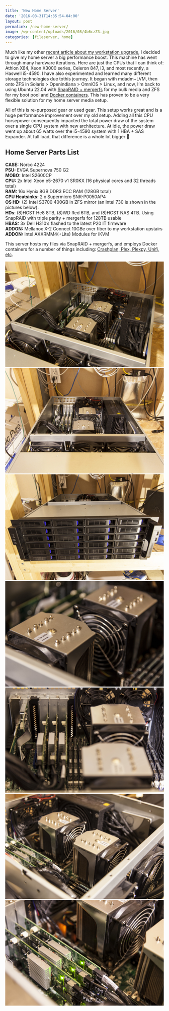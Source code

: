```yaml
---
title: 'New Home Server'
date: '2016-08-31T14:35:54-04:00'
layout: post
permalink: /new-home-server/
image: /wp-content/uploads/2016/08/4b6czZ3.jpg
categories: [fileserver, home]
---
```


Much like my other [recent article about my workstation upgrade](/home-workstation/), I decided to give my home server a big performance boost. This machine has went through many hardware iterations. Here are just the CPUs that I can think of: Athlon X64, Xeon X3000 series, Celeron 847, i3, and most recently, a Haswell i5-4590. I have also experimented and learned many different storage technologies due tothis journey. It began with mdadm+LVM, then onto ZFS in Solaris > Openindiana > OmniOS > Linux, and now, I’m back to using Ubuntu 22.04 with [SnapRAID + mergerfs](/setting-up-snapraid-on-ubuntu/) for my bulk media and ZFS for my boot pool and [Docker containers](/docker-how-and-why-i-use-it/). This has proven to be a very flexible solution for my home server media setup.

All of this is re-purposed gear or used gear. This setup works great and is a huge performance improvement over my old setup. Adding all this CPU horsepower consequently impacted the total power draw of the system over a single CPU system with new architecture. At idle, the power draw went up about 65 watts over the i5-4590 system with 1 HBA + SAS Expander. At full load, that difference is a whole lot bigger 🙂

## Home Server Parts List

**CASE:** Norco 4224  
**PSU:** EVGA Supernova 750 G2  
**MOBO:** Intel S2600CP  
**CPU:** 2x Intel Xeon e5-2670 v1 SR0KX (16 physical cores and 32 threads total)  
**RAM:** 16x Hynix 8GB DDR3 ECC RAM (128GB total)  
**CPU Heatsinks:** 2 x Supermicro SNK-P0050AP4  
**OS HD:** (2) Intel S3700 400GB in ZFS mirror (an Intel 730 is shown in the pictures below).  
**HDs**: (8)HGST He8 8TB, (8)WD Red 6TB, and (8)HGST NAS 4TB. Using SnapRAID with triple parity + mergerfs for 128TB usable  
**HBAS:** 3x Dell H310’s flashed to the latest P20 IT firmware  
**ADDON:** Mellanox X-2 Connect 10GBe over fiber to my workstation upstairs  
**ADDON:** Intel AXXRMM4(+Lite) Modules for iKVM

This server hosts my files via SnapRAID + mergerfs, and employs Docker containers for a number of things including: [Crashplan, Plex, Plexpy, Unifi, etc](/docker-how-and-why-i-use-it/).

![Home Server Overview](/wp-content/uploads/2016/08/5BTNT68.jpg)
![Home Server View from Above](/wp-content/uploads/2016/08/06YXzBB.jpg) 
![Home Server 24 bays of storage!!!](/wp-content/uploads/2016/08/QjO0wft.jpg) 
![Home Server Supermicro Heatsinks for e5-2670's](/wp-content/uploads/2016/08/4b6czZ3.jpg) 
![Home Server H310s and Intel iKVM + RAM](/wp-content/uploads/2016/08/fi96C3f.jpg) 
![Home Server EVGA Supernova G2 PSU and Intel 730 SSDs](/wp-content/uploads/2016/08/UN0lqZX.jpg) 
![Home Server H310s Binking Lights](/wp-content/uploads/2016/08/gOSM4oa.jpg)